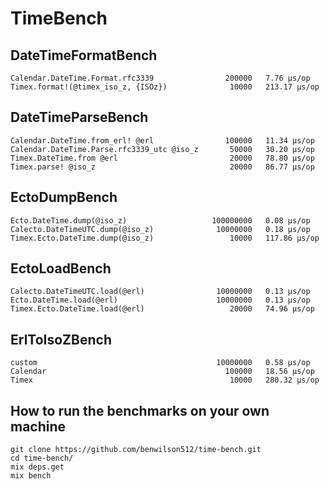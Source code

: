 # TimeBench

## DateTimeFormatBench
```
Calendar.DateTime.Format.rfc3339                200000   7.76 µs/op
Timex.format!(@timex_iso_z, {ISOz})              10000   213.17 µs/op
```
## DateTimeParseBench
```
Calendar.DateTime.from_erl! @erl                100000   11.34 µs/op
Calendar.DateTime.Parse.rfc3339_utc @iso_z       50000   30.20 µs/op
Timex.DateTime.from @erl                         20000   78.80 µs/op
Timex.parse! @iso_z                              20000   86.77 µs/op
```
## EctoDumpBench
```
Ecto.DateTime.dump(@iso_z)                   100000000   0.08 µs/op
Calecto.DateTimeUTC.dump(@iso_z)              10000000   0.18 µs/op
Timex.Ecto.DateTime.dump(@iso_z)                 10000   117.86 µs/op
```
## EctoLoadBench
```
Calecto.DateTimeUTC.load(@erl)                10000000   0.13 µs/op
Ecto.DateTime.load(@erl)                      10000000   0.13 µs/op
Timex.Ecto.DateTime.load(@erl)                   20000   74.96 µs/op
```
## ErlToIsoZBench
```
custom                                        10000000   0.58 µs/op
Calendar                                        100000   18.56 µs/op
Timex                                            10000   280.32 µs/op
```

## How to run the benchmarks on your own machine
```
git clone https://github.com/benwilson512/time-bench.git
cd time-bench/
mix deps.get
mix bench
```
